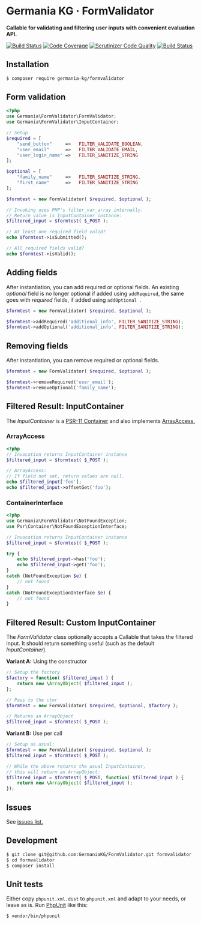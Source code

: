 # Germania KG · FormValidator

**Callable for validating and filtering user inputs with convenient evaluation API.**

[![Build Status](https://travis-ci.org/GermaniaKG/FormValidator.svg?branch=master)](https://travis-ci.org/GermaniaKG/FormValidator)
[![Code Coverage](https://scrutinizer-ci.com/g/GermaniaKG/FormValidator/badges/coverage.png?b=master)](https://scrutinizer-ci.com/g/GermaniaKG/FormValidator/?branch=master)
[![Scrutinizer Code Quality](https://scrutinizer-ci.com/g/GermaniaKG/FormValidator/badges/quality-score.png?b=master)](https://scrutinizer-ci.com/g/GermaniaKG/FormValidator/?branch=master)
[![Build Status](https://scrutinizer-ci.com/g/GermaniaKG/FormValidator/badges/build.png?b=master)](https://scrutinizer-ci.com/g/GermaniaKG/FormValidator/build-status/master)

## Installation

```bash
$ composer require germania-kg/formvalidator
```


## Form validation

```php
<?php
use Germania\FormValidator\FormValidator;
use Germania\FormValidator\InputContainer;

// Setup
$required = [
	"send_button"     =>   FILTER_VALIDATE_BOOLEAN,
	"user_email"      =>   FILTER_VALIDATE_EMAIL,
	"user_login_name" =>   FILTER_SANITIZE_STRING
];

$optional = [
	"family_name"     =>   FILTER_SANITIZE_STRING,
	"first_name"      =>   FILTER_SANITIZE_STRING
];

$formtest = new FormValidator( $required, $optional );

// Invoking uses PHP's filter_var_array internally.
// Return value is InputContainer instance:
$filtered_input = $formtest( $_POST );

// At least one required field valid?
echo $formtest->isSubmitted();

// All required fields valid?
echo $formtest->isValid();


```

## Adding fields

After instantiation, you can add required or optional fields. An existing *optional* field is no longer optional if added using `addRequired`, the same goes with *required* fields, if added using `addOptional `.

```php
$formtest = new FormValidator( $required, $optional );

$formtest->addRequired('additional_info', FILTER_SANITIZE_STRING);
$formtest->addOptional('additional_info', FILTER_SANITIZE_STRING);
```


## Removing fields

After instantiation, you can remove required or optional fields.

```php
$formtest = new FormValidator( $required, $optional );

$formtest->removeRequired('user_email');
$formtest->removeOptional('family_name');
```



## Filtered Result: InputContainer

The *InputContainer* is a [PSR-11 Container](https://github.com/php-fig/fig-standards/blob/master/accepted/PSR-11-container.md) and also implements [ArrayAccess.](http://php.net/manual/de/class.arrayaccess.php)


### ArrayAccess

```php
<?php
// Invocation returns InputContainer instance
$filtered_input = $formtest( $_POST );

// ArrayAccess: 
// If field not set, return values are null.
echo $filtered_input['foo'];
echo $filtered_input->offsetGet('foo');
```

### ContainerInterface

```php
<?php
use Germania\FormValidator\NotFoundException;
use Psr\Container\NotFoundExceptionInterface;

// Invocation returns InputContainer instance
$filtered_input = $formtest( $_POST );

try {
	echo $filtered_input->has('foo');
	echo $filtered_input->get('foo');
}
catch (NotFoundException $e) {
	// not found
}
catch (NotFoundExceptionInterface $e) {
	// not found
}
```



## Filtered Result: Custom InputContainer

The *FormValidator* class optionally accepts a Callable that takes the filtered input. It should return something useful (such as the default *InputContainer*).

**Variant A:** Using the constructor

```php
// Setup the factory
$factory = function( $filtered_input ) {
    return new \ArrayObject( $filtered_input );
};

// Pass to the ctor
$formtest = new FormValidator( $required, $optional, $factory );

// Returns an ArrayObject
$filtered_input = $formtest( $_POST );
```

**Variant B:** Use per call

```php
// Setup as usual:
$formtest = new FormValidator( $required, $optional );
$filtered_input = $formtest( $_POST );

// While the above returns the usual InputContainer,
// this will return an ArrayObject:
$filtered_input = $formtest( $_POST, function( $filtered_input ) {
    return new \ArrayObject( $filtered_input );
});
```

## 

## Issues

See [issues list.][i0]

[i0]: https://github.com/GermaniaKG/FormValidator/issues

## Development

```bash
$ git clone git@github.com:GermaniaKG/FormValidator.git formvalidator
$ cd formvalidator
$ composer install
```

## Unit tests

Either copy `phpunit.xml.dist` to `phpunit.xml` and adapt to your needs, or leave as is. 
Run [PhpUnit](https://phpunit.de/) like this:

```bash
$ vendor/bin/phpunit
```

